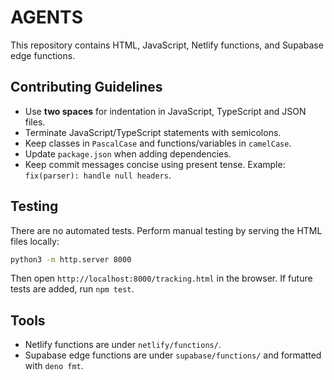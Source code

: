 # AGENTS

This repository contains HTML, JavaScript, Netlify functions, and Supabase edge functions.

## Contributing Guidelines
- Use **two spaces** for indentation in JavaScript, TypeScript and JSON files.
- Terminate JavaScript/TypeScript statements with semicolons.
- Keep classes in `PascalCase` and functions/variables in `camelCase`.
- Update `package.json` when adding dependencies.
- Keep commit messages concise using present tense. Example: `fix(parser): handle null headers`.

## Testing
There are no automated tests. Perform manual testing by serving the HTML files locally:
```bash
python3 -m http.server 8000
```
Then open `http://localhost:8000/tracking.html` in the browser. If future tests are added, run `npm test`.

## Tools
- Netlify functions are under `netlify/functions/`.
- Supabase edge functions are under `supabase/functions/` and formatted with `deno fmt`.

